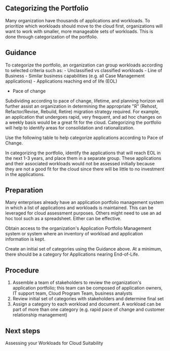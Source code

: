 ## Categorizing the Portfolio

Many organization have thousands of applications and workloads.  To prioritize which workloads should move to the cloud first, organizations will want to work with smaller, more manageable sets of workloads.  This is done through categorization of the portfolio.

## Guidance

To categorize the portfolio, an organization can group workloads according to selected criteria such as:
	- Unclassified vs classified workloads
	- Line of Business 
	- Similar business capabilities (e.g. all Case Management applications)
	- Applications reaching end of life (EOL) 
  - Pace of change

Subdividing according to pace of change, lifetime, and planning horizon will further assist an organization in determining the appropriate "R" (Rehost, Refactor/Revise, Rebuild, Retire) migration strategy required.  For example, an application that undergoes rapid, very frequent, and ad hoc changes on a weekly basis would be a great fit for the cloud.  Categorizing the portfolio will help to identify areas for consolidation and rationalization.

Use the following table to help categorize applications according to Pace of Change.
<table of pace of change>

In categorizing the portfolio, identify the applications that will reach EOL in the next 1-3 years, and place them in a separate group.  These applications and their associated workloads would not be assessed initially because they are not a good fit for the cloud since there will be little to no investment in the applications.

## Preparation

Many enterprises already have an application portfolio management system in which a list of applications and workloads is maintained. This can be leveraged for cloud assessment purposes. Others might need to use an ad hoc tool such as a spreadsheet. Either can be effective.

Obtain access to the organization's Application Portfolio Management system or system where an inventory of workload and application information is kept.

Create an initial set of categories using the Guidance above.  At a minimum, there should be a category for Applications nearing End-of-Life.

## Procedure

1. Assemble a team of stakeholders to review the organization's application portfolio; this team can be composed of application owners, 
   IT support team, Cloud Program Team, business analysts
2. Review initial set of categories with stakeholders and determine final set
3. Assign a category to each workload and document.  A workload can be part of more than one category (e.g. rapid pace of change and 
   customer relationship management)

## Next steps

Assessing your Workloads for Cloud Suitability
